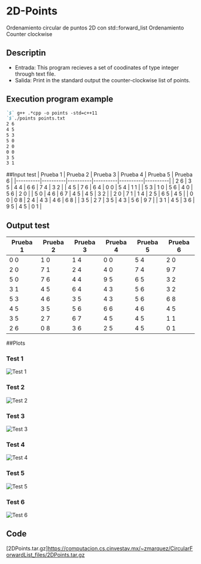 # 2D-Points
Ordenamiento circular de puntos 2D con std::forward_list
Ordenamiento Counter clockwise

## Descriptin
- Entrada: This program recieves a set of coodinates of type integer through text file.
- Salida: Print in the standard output the counter-clockwise list of points.

## Execution program example
```markdown
`$` g++ .*cpp -o points -std=c++11
`$`./points points.txt
2 6
4 5
5 3
5 0
2 0
0 0
3 5
3 1
```
##Input test
| Prueba 1 | Prueba 2 | Prueba 3 | Prueba 4 | Prueba 5 | Prueba 6 |
|----------|----------|----------|----------|----------|----------|
| 2 6      | 3 5      | 4 4      | 6 6      | 7 4      | 3 2      |
| 4 5      | 7 6      | 6 4      | 0 0      | 5 4      | 1 1      |
| 5 3      | 1 0      | 5 6      | 4 0      | 5 6      | 2 0      |
| 5 0      | 4 6      | 6 7      | 4 5      | 4 5      | 3 2      |
| 2 0      | 7 1      | 1 4      | 2 5      | 6 5      | 4 5      |
| 0 0      | 0 8      | 2 4      | 4 3      | 4 6      | 6 8      |
| 3 5      | 2 7      | 3 5      | 4 3      | 5 6      | 9 7      |
| 3 1      | 4 5      | 3 6      | 9 5      | 4 5      | 0 1      |

## Output test
| Prueba 1 | Prueba 2 | Prueba 3 | Prueba 4 | Prueba 5 | Prueba 6 |
|----------|----------|----------|----------|----------|----------|
| 0 0      | 1 0      | 1 4      | 0 0      | 5 4      | 2 0      |
| 2 0      | 7 1      | 2 4      | 4 0      | 7 4      | 9 7      |
| 5 0      | 7 6      | 4 4      | 9 5      | 6 5      | 3 2      |
| 3 1      | 4 5      | 6 4      | 4 3      | 5 6      | 3 2      |
| 5 3      | 4 6      | 3 5      | 4 3      | 5 6      | 6 8      |
| 4 5      | 3 5      | 5 6      | 6 6      | 4 6      | 4 5      |
| 3 5      | 2 7      | 6 7      | 4 5      | 4 5      | 1 1      |
| 2 6      | 0 8      | 3 6      | 2 5      | 4 5      | 0 1      |

##Plots
### Test 1
![Test 1](https://computacion.cs.cinvestav.mx/~zmarquez/CircularForwardList_files/image003.png)

### Test 2
![Test 2](https://computacion.cs.cinvestav.mx/~zmarquez/CircularForwardList_files/image004.png)

### Test 3
![Test 3](https://computacion.cs.cinvestav.mx/~zmarquez/CircularForwardList_files/image005.png)

### Test 4
![Test 4](https://computacion.cs.cinvestav.mx/~zmarquez/CircularForwardList_files/image006.png)

### Test 5
![Test 5](https://computacion.cs.cinvestav.mx/~zmarquez/CircularForwardList_files/image007.png)

### Test 6
![Test 6](https://computacion.cs.cinvestav.mx/~zmarquez/CircularForwardList_files/image008.png)

## Code
[2DPoints.tar.gz]https://computacion.cs.cinvestav.mx/~zmarquez/CircularForwardList_files/2DPoints.tar.gz